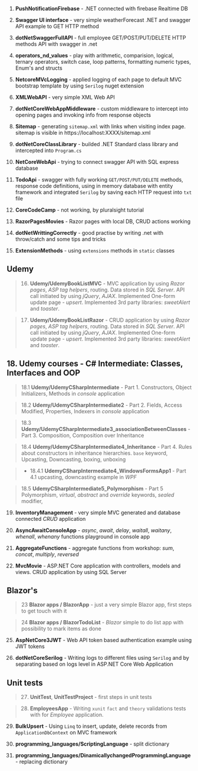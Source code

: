 
1. **PushNotificationFirebase** - .NET connected with firebase Realtime DB


2. **Swagger UI interface** - very simple weatherForecast .NET and swagger API example to GET HTTP method


3. **dotNetSwaggerFullAPI** - full employee GET/POST/PUT/DELETE HTTP methods API with swagger in .net


4. **operators_nd_values** - play with arithmetic, comparision, logical, ternary operators, switch case, loop patterns, formatting numeric types, Enum's and structs


5. **NetcoreMVcLogging** - applied logging of each page to default MVC bootstrap template by using `Serilog`  nuget extension


6. **XMLWebAPI** - very simple XML Web API


7. **dotNetCoreWebAppMiddleware** - custom middleware to intercept into opening pages and invoking info from response objects


8. **Sitemap** - generating `sitemap.xml` with links when visiting index page. sitemap is visible in https://localhost:XXXX/sitemap.xml


9. **dotNetCoreClassLibrary** - builded .NET Standard class library and intercepted into `Program.cs`


10. **NetCoreWebApi** - trying to connect swagger API with SQL express database


11. **TodoApi** - swagger with fully working `GET/POST/PUT/DELETE` methods, response code definitions, using in memory database with entity framework and integrated `Serilog` by saving each HTTP request into `txt` file

12. **CoreCodeCamp** - not working, by pluralsight tutorial

13. **RazorPagesMovies** - Razor pages with local DB, CRUD actions working

14. **dotNetWrittingCorrectly** - good practise by writing .net with throw/catch and some tips and tricks

15. **ExtensionMethods** - using `extensions` methods in `static` classes


## Udemy ##


> 16. **Udemy/UdemyBookListMVC** - MVC application by using _Razor pages_, _ASP tag helpers_, routing. Data stored in _SQL Server_. API call initiated by using _jQuery_, _AJAX_. Implemented One-form update page - _upsert_. Implemented 3rd party libraries: _sweetAlert_ and _toaster_.

> 17. **Udemy/UdemyBookListRazor** - CRUD application by using _Razor pages_, _ASP tag helpers_, routing. Data stored in _SQL Server_. API call initiated by using _jQuery_, _AJAX_. Implemented One-form update page - _upsert_. Implemented 3rd party libraries: _sweetAlert_ and _toaster_.


## 18. Udemy courses - C# Intermediate: Classes, Interfaces and OOP ##

> 18.1 **Udemy/UdemyCSharpIntermediate** - Part 1. Constructors, Object Initializers, Methods in _console_ application

> 18.2 **Udemy/UdemyCSharpIntermediate2** - Part 2. Fields, Access Modified, Properties, Indexers in _console_ application

> 18.3 **Udemy/UdemyCSharpIntermediate3_associationBetweenClasses** - Part 3. Composition, Composition over Inheritance

> 18.4 **Udemy/UdemyCSharpIntermediate4_Inheritance** - Part 4. Rules about constructors in inheritance hierarchies. `base` keyword, Upcasting, Downcasting, boxing, unboxing

>    - 18.4.1 **UdemyCSharpIntermediate4_WindowsFormsApp1** - Part 4.1 upcasting, downcasting example in _WPF_

> 18.5 **UdemyCSharpIntermediate5_Polymorphism** - Part 5 Polymorphism, _virtual_, _abstract_ and _override_ keywords, _sealed_ modifier, 

19. **InventoryManagement** - very simple MVC generated and database connected _CRUD_ application


20. **AsyncAwaitConsoleApp** - _async_, _await_, _delay_, _waitall_, _waitany_, _whenall_, _whenany_ functions playground in console app

21. **AggregateFunctions** - aggregate functions from workshop: _sum_, _concat_, _multiply_, _reversed_

22. **MvcMovie** -  ASP.NET Core application with controllers, models and views. CRUD application by using SQL Server


## Blazor's ##

> 23 **Blazor apps / BlazorApp** - just a very simple Blazor app, first steps to get touch with it

> 24 **Blazor apps / BlazorTodoList** - _Blazor_ simple to do list app with possibility to mark items as done


25. **AspNetCore3JWT** - Web API token based authentication example using JWT tokens

26. **dotNetCoreSerilog** - Writing logs to different files using `Serilog` and by separating based on logs level in ASP.NET Core Web Application


## Unit tests ##

> 27. **UnitTest**, **UnitTestProject** - first steps in unit tests

> 28. **EmployeesApp** - Writing `xunit` `fact` and `theory` validations tests with for _Employee_ application.

29. **BulkUpsert** - Using `Linq` to insert, update, delete records from `ApplicationDbContext` on MVC framework

30. **programming_languages/ScriptingLanguage** - split dictionary

31. **programming_languages/DinamicallychangedProgrammingLanguage** - replacing dictionary